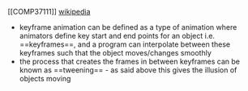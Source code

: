 [[COMP37111]]
[wikipedia](https://en.wikipedia.org/wiki/Inbetweening)

- keyframe animation can be defined as a type of animation where animators define key start and end points for an object i.e. ==keyframes==, and a program can interpolate between these keyframes such that the object moves/changes smoothly
- the process that creates the frames in between keyframes can be known as ==tweening== - as said above this gives the illusion of objects moving 